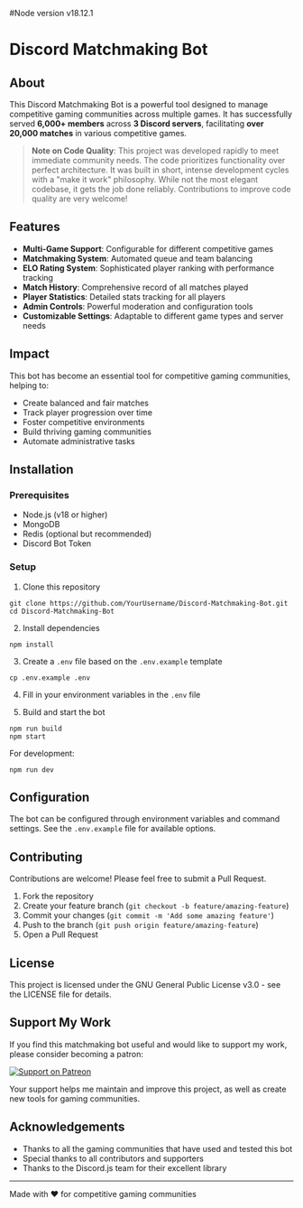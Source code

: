 #Node version
v18.12.1

# Discord Matchmaking Bot

## About

This Discord Matchmaking Bot is a powerful tool designed to manage competitive gaming communities across multiple games. It has successfully served **6,000+ members** across **3 Discord servers**, facilitating **over 20,000 matches** in various competitive games.

> **Note on Code Quality**: This project was developed rapidly to meet immediate community needs. The code prioritizes functionality over perfect architecture. It was built in short, intense development cycles with a "make it work" philosophy. While not the most elegant codebase, it gets the job done reliably. Contributions to improve code quality are very welcome!

## Features

-   **Multi-Game Support**: Configurable for different competitive games
-   **Matchmaking System**: Automated queue and team balancing
-   **ELO Rating System**: Sophisticated player ranking with performance tracking
-   **Match History**: Comprehensive record of all matches played
-   **Player Statistics**: Detailed stats tracking for all players
-   **Admin Controls**: Powerful moderation and configuration tools
-   **Customizable Settings**: Adaptable to different game types and server needs

## Impact

This bot has become an essential tool for competitive gaming communities, helping to:

-   Create balanced and fair matches
-   Track player progression over time
-   Foster competitive environments
-   Build thriving gaming communities
-   Automate administrative tasks

## Installation

### Prerequisites

-   Node.js (v18 or higher)
-   MongoDB
-   Redis (optional but recommended)
-   Discord Bot Token

### Setup

1. Clone this repository

```
git clone https://github.com/YourUsername/Discord-Matchmaking-Bot.git
cd Discord-Matchmaking-Bot
```

2. Install dependencies

```
npm install
```

3. Create a `.env` file based on the `.env.example` template

```
cp .env.example .env
```

4. Fill in your environment variables in the `.env` file

5. Build and start the bot

```
npm run build
npm start
```

For development:

```
npm run dev
```

## Configuration

The bot can be configured through environment variables and command settings. See the `.env.example` file for available options.

## Contributing

Contributions are welcome! Please feel free to submit a Pull Request.

1. Fork the repository
2. Create your feature branch (`git checkout -b feature/amazing-feature`)
3. Commit your changes (`git commit -m 'Add some amazing feature'`)
4. Push to the branch (`git push origin feature/amazing-feature`)
5. Open a Pull Request

## License

This project is licensed under the GNU General Public License v3.0 - see the LICENSE file for details.

## Support My Work

If you find this matchmaking bot useful and would like to support my work, please consider becoming a patron:

[![Support on Patreon](https://img.shields.io/badge/Support-Patreon-orange.svg)](https://www.patreon.com/c/VRTracker)

Your support helps me maintain and improve this project, as well as create new tools for gaming communities.

## Acknowledgements

-   Thanks to all the gaming communities that have used and tested this bot
-   Special thanks to all contributors and supporters
-   Thanks to the Discord.js team for their excellent library

---

Made with ❤️ for competitive gaming communities
